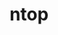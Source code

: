 ---
description: |
  ntop started as an opensource project in 1998 whose goal was to create
  a simple yet effective web-based traffic monitoring platform. Many things have changed
  since then, including the nature of the traffic being analyzed, operating systems
  being run, and the way users interact with technologies. During this time, ntop
  has evolved into a fully-fledged research company with many opensource projects
  whose main spirit is still the original one, namely, to innovate network monitoring
  using commodity hardware and freely available operating systems.
layout: stand
logo: stands/ntop/logo.png
new_this_year: |
  <p>Since our last FOSDEM, ntopng has evolved along key dimensions:</p>
  <ul>
  <li>Input data. ntopng features the ability to receive and combine data from multiple,
    heterogeneous sources. These sources include, but are not limited to, raw traffic
    data, NetFlow and sFlow, firewalls and intrusion detection and prevention systems
    such as Suricata.</li>
  <li>Output data. Insights and intelligence data can be delivered
    to multiple downstream recipients, including big-data stores (Elasticsearch),
    messaging systems (Discord, Slack), email, and more.</li>
  <li>External consumers.
    A simple REST API exposes data to external consumers. This has paved the way for
    the integration with Check MK, another popular opensource monitoring tool.</li>
  <li>Extensibility. Developers and community contributors can extend ntopng functionalities
    by means of simple Lua scripts, that gets executed by ntopng.</li>
  <li>Encrypted traffic
    analysis. Encrypted TLS traffic is performed to provide insights into the nature
    and security of monitored encrypted communications.</li>
  <li>Behavior analyses. Heuristics
    aim at detecting changes in normal and periodic traffic to detect new and possibly
    suspicious host behaviors.</li>
  </ul>
  <p>For this year, we expect ntopng to keep growing
    and becoming more open to other opensource projects. Strong focus will be kept
    on the security aspects of network monitoring, including behavioral and encrypted
    traffic analyses. Finally, small agents are being built under the hood to be used
    in combination with ntopng and to leverage its intelligence to block suspicious
    traffic and prevent malicious activities to disrupt the whole network.</p>
showcase: |
  <p>ntop features many opensource projects freely available on GitHub. This
   stand wants to showcase one of the most popular opensource software developed
   by ntop, namely, ntopng. ntopng is a web-based traffic monitoring software that
   combines and correlates raw traffic data with other information to effectively
   provide network intelligence an actionable insights.</p>
  <p>ntopng can be used in
    heterogeneous environments, ranging from homes and small offices, to large distributed
    enterprise and research networks. Just to give an example, a real-world use case
    of ntopng to monitor a large research network was presented at FOSDEM 2020.</p>
  <p>
    ntopng integrates the opensource Deep Packet Inspection library nDPI to inspect
    the whole protocol stack, up to the layer-7. This allows ntopng to provide intelligence
    and insights both on traditional network metrics as well as on security-specific
    metrics such as indicators of compromise.</p>
  <p>If you visit our stand, you will
    have to opportunity to see quick demonstrations of ntopng in action and learn
    how to deploy it.</p>
themes:
- World wide web
title: ntop
website: https://www.ntop.org/
show_on_overview: true
chatroom: ntop
---